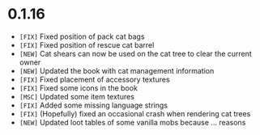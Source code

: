# 0.1.16

- `[FIX]` Fixed position of pack cat bags
- `[FIX]` Fixed position of rescue cat barrel
- `[NEW]` Cat shears can now be used on the cat tree to clear the current owner
- `[NEW]` Updated the book with cat management information
- `[FIX]` Fixed placement of accessory textures
- `[FIX]` Fixed some icons in the book
- `[MSC]` Updated some item textures
- `[FIX]` Added some missing language strings
- `[FIX]` (Hopefully) fixed an occasional crash when rendering cat trees
- `[NEW]` Updated loot tables of some vanilla mobs because ... reasons
